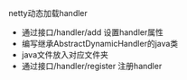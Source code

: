 netty动态加载handler

- 通过接口/handler/add 设置handler属性
- 编写继承AbstractDynamicHandler的java类 
- java文件放入对应文件夹
- 通过接口/handler/register 注册handler 